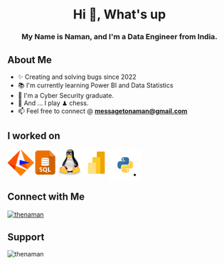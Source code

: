 

<h1 align="center">Hi 👋, What's up</h1>
<h3 align="center">My Name is Naman, and I'm a Data Engineer from India.</h3>


<h2 align="left">About Me</h2>

- ✨ Creating and solving bugs since 2022
- 📚 I'm currently learning Power BI and Data Statistics
- 🪪 I'm a Cyber Security graduate.
- 🎲 And ... I play ♟ chess.
- 📫 Feel free to connect @ **messagetonaman@gmail.com**


<h2 align="left">I worked on</h2>

<a href="https://www.informatica.com/in/" target="_blank">
  <img align="left" title="Informatica" alt="Informatica" width="60px" src="./asset/informatica_svg.svg" style="max-width: 100%;">
</a>
<a href="https://www.w3schools.com/sql/" target="_blank">
  <img align="left" title="SQL" alt="SQL" width="50px" src="./asset/sql.jpeg" style="max-width: 100%;">
</a>
<a href="https://www.javatpoint.com/linux-tutorial" target="_blank">
  <img align="left" title="Linux" alt="Linux" width="60px" src="./asset/linux_svg.svg" style="max-width: 100%;">
</a>
<a href="https://learn.microsoft.com/en-us/training/powerplatform/power-bi" target="_blank">
  <img align="left" title="PowerBI" alt="PowerBI" width="60px" src="./asset/powerbi_svg.svg" style="max-width: 100%;">
</a>
<a href="https://www.python.org/" target="_blank">
  <img align="left" title="Python" alt="Python" width="70px" src="./asset/python_svg.svg" style="max-width: 100%;">
</a>


<br></br>


-

<h2 align="left">Connect with Me</h2>
<p align="left">
<a href="https://linkedin.com/in/thenaman" target="blank"><img align="center" src="https://raw.githubusercontent.com/rahuldkjain/github-profile-readme-generator/master/src/images/icons/Social/linked-in-alt.svg" alt="thenaman" height="30" width="40" /></a>
</p>



<h2 align="left">Support</h2>
<p><a href="https://www.buymeacoffee.com/thenaman"> <img align="left" src="https://cdn.buymeacoffee.com/buttons/v2/default-yellow.png" height="50" width="210" alt="thenaman" /></a></p>
